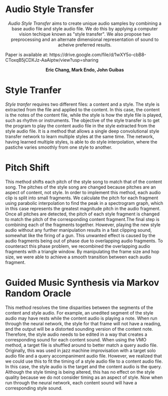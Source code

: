 # Audio Style Transfer

<p align="center"> <i>Audio Style Transfer</i> aims to create unique audio samples by combining a base audio file and style audio file. We do this by applying a computer vision techique known as "style transfer". We also propose two preprocessing and an alternate dimensional representation of sound to acheive preferred results.</p> Paper is available at: https://drive.google.com/file/d/1wXY5o-cbB8-CToxqB5jCDXJz-AaAiptw/view?usp=sharing


<p align="center"> <b>Eric Chang, Mark Endo, John Guibas</b> </p>


# Style Tranfer

*Style tranfer* requires two different files: a content and a style. The style is extracted from the file and applied to the content. In this case, the content is the notes of the content file, while the style is how the style file is played, such as rhythm or instruments. The objective of the style transfer is to get the program to play the content audio file in the style extracted from the style audio file. It is a method that allows a single deep convolutional style transfer network to learn multiple styles at the same time. The network, having learned multiple styles, is able to do style interpolation, where the pastiche varies smoothly from one style to another. 

# Pitch Shift
This method shifts each pitch of the style song to match that of the content song. The pitches of the style song are changed because pitches are an aspect of content, not style. In order to implement this method, each audio clip is split into small fragments. We calculate the pitch for each fragment using parabolic interpolation to find the peak in a spectrogram graph, which in this case represents the greatest magnitude pitch in the audio fragment. Once all pitches are detected, the pitch of each style fragment is changed to match the pitch of the corresponding content fragment.The final step is combining each of the fragments together. However, playing the new style audio without any further manipulation results in a fast clipping sound, somewhat like the firing of a gun. This unwanted effect is caused by the audio fragments being out of phase due to overlapping audio fragments. To counteract this phase problem, we recombined the overlapping audio fragments with a triangle window. By manipulating the frame size and hop size, we were able to achieve a smooth transition between each audio fragment.


# Guided Music Synthesis via Markov Random Oracle

This method resolves the time disparities between the segments of the content and style audio. For example, an unedited segment of the style audio may have rests while the content audio is playing a note. When run through the neural network, the style for that frame will not have a reading, and the output will be a distorted sounding version of the content note. Therefore, the style audio needs to be edited in a way that creates a corresponding sound for each content sound. When using the VMO method, a target file is shuffled around to better match a query audio file. Originally, this was used in jazz machine improvisation with a target solo audio file and a query accompaniment audio file. However, we realized that we could use this to fit the timing of a style audio file to a content audio file. In this case, the style audio is the target and the content audio is the query. Although the style timing is being altered, this has no effect on the style quality because we do not consider timing as an aspect of style. Now when run through the neural network, each content sound will have a corresponding style sound. 

